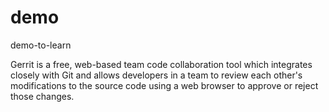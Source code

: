 # demo
demo-to-learn



Gerrit is a free, web-based team code collaboration tool which  integrates closely with Git and allows developers in a team to review  each other's modifications to the source code using a web browser to  approve or reject those changes.
